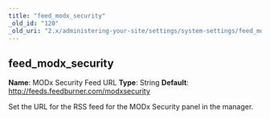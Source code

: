 ```yaml
---
title: "feed_modx_security"
_old_id: "120"
_old_uri: "2.x/administering-your-site/settings/system-settings/feed_modx_security"
---
```


## feed\_modx\_security

**Name**: MODx Security Feed URL
**Type**: String
**Default**: <http://feeds.feedburner.com/modxsecurity>

Set the URL for the RSS feed for the MODx Security panel in the manager.

